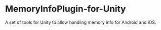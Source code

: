 # MemoryInfoPlugin-for-Unity
A set of tools for Unity to allow handling memory info for Android and iOS.
